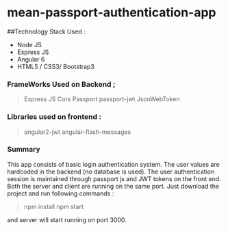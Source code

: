 # mean-passport-authentication-app
##Technology Stack Used : 
 - Node JS
 - Express JS
 - Angular 6
 - HTML5 / CSS3/ Bootstrap3
 
 ### FrameWorks Used on Backend ;
 > Express JS
 > Cors
 > Passport
 > passport-jwt
 > JsonWebToken
 
 ### Libraries used on frontend  : 
 > angular2-jwt 
 > angular-flash-messages
 
 ### Summary
 This app consists of basic login authentication system. The user values are hardcoded in the backend (no database is used).
 The user authentication session is maintained through passport js and JWT tokens on the front end.
 Both the server and client are running on the same port. Just download the project and run following commands : 
 > npm install
 > npm start 
 
 and server will start running on port 3000.
 
